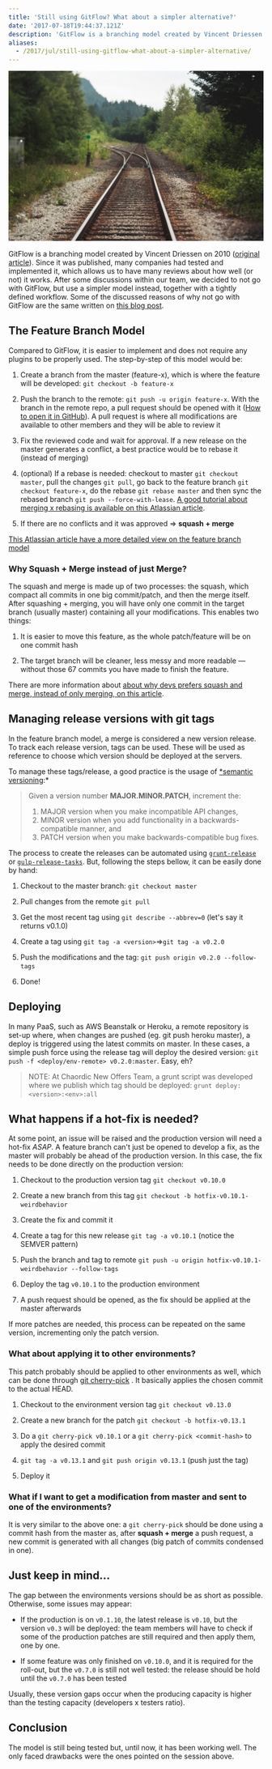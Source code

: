 ```yaml
---
title: 'Still using GitFlow? What about a simpler alternative?'
date: '2017-07-18T19:44:37.121Z'
description: 'GitFlow is a branching model created by Vincent Driessen on 2010. Since it was published, many companies had tested and implemented it, which allows us to have many reviews about how well (or not) it works. After some discussions within our team, we decided to not go with GitFlow, but use a simpler model instead, together with a tightly defined workflow.'
aliases:
  - /2017/jul/still-using-gitflow-what-about-a-simpler-alternative/
---
```


![Alternative on sight](cover.jpg)

GitFlow is a branching model created by Vincent Driessen on 2010 ([original article](http://nvie.com/posts/a-successful-git-branching-model/)). Since it was published, many companies had tested and implemented it, which allows us to have many reviews about how well (or not) it works. After some discussions within our team, we decided to not go with GitFlow, but use a simpler model instead, together with a tightly defined workflow. Some of the discussed reasons of why not go with GitFlow are the same written on [this blog post](http://endoflineblog.com/gitflow-considered-harmful).

## The Feature Branch Model

Compared to GitFlow, it is easier to implement and does not require any plugins to be properly used. The step-by-step of this model would be:

1. Create a branch from the master (feature-x), which is where the feature will be developed: `git checkout -b feature-x`

1. Push the branch to the remote: `git push -u origin feature-x`. With the branch in the remote repo, a pull request should be opened with it ([How to open it in GitHub](https://help.github.com/articles/creating-a-pull-request/)). A pull request is where all modifications are available to other members and they will be able to review it

1. Fix the reviewed code and wait for approval. If a new release on the master generates a conflict, a best practice would be to rebase it (instead of merging)

1. (optional) If a rebase is needed: checkout to master `git checkout master`, pull the changes `git pull`, go back to the feature branch `git checkout feature-x`, do the rebase `git rebase master` and then sync the rebased branch `git push --force-with-lease`. [A good tutorial about merging x rebasing is available on this Atlassian article](https://www.atlassian.com/git/tutorials/merging-vs-rebasing).

1. If there are no conflicts and it was approved ⇒ **squash + merge**

[This Atlassian article have a more detailed view on the feature branch model](https://www.atlassian.com/git/tutorials/comparing-workflows#feature-branch-workflow)

### Why Squash + Merge instead of just Merge?

The squash and merge is made up of two processes: the squash, which compact all commits in one big commit/patch, and then the merge itself. After squashing + merging, you will have only one commit in the target branch (usually master) containing all your modifications. This enables two things:

1. It is easier to move this feature, as the whole patch/feature will be on one commit hash

1. The target branch will be cleaner, less messy and more readable — without those 67 commits you have made to finish the feature.

There are more information about [about why devs prefers squash and merge, instead of only merging, on this article](https://softwareengineering.stackexchange.com/questions/263164/why-squash-git-commits-for-pull-requests).

## Managing release versions with git tags

In the feature branch model, a merge is considered a new version release. To track each release version, tags can be used. These will be used as reference to choose which version should be deployed at the servers.

To manage these tags/release, a good practice is the usage of [\*semantic versioning](http://semver.org):\*

> Given a version number **MAJOR.MINOR.PATCH**, increment the:
>
> 1. MAJOR version when you make incompatible API changes,
> 2. MINOR version when you add functionality in a backwards-compatible manner, and
> 3. PATCH version when you make backwards-compatible bug fixes.

The process to create the releases can be automated using [`grunt-release`](https://github.com/geddski/grunt-release) or [`gulp-release-tasks`](https://github.com/lfender6445/gulp-release-tasks). But, following the steps bellow, it can be easily done by hand:

1. Checkout to the master branch: `git checkout master`

1. Pull changes from the remote `git pull`

1. Get the most recent tag using `git describe --abbrev=0` (let's say it returns v0.1.0)

1. Create a tag using `git tag -a <version>`⇒`git tag -a v0.2.0`

1. Push the modifications and the tag: `git push origin v0.2.0 --follow-tags`

1. Done!

## Deploying

In many PaaS, such as AWS Beanstalk or Heroku, a remote repository is set-up where, when changes are pushed (eg. git push heroku master), a deploy is triggered using the latest commits on master. In these cases, a simple push force using the release tag will deploy the desired version: `git push -f <deploy/env-remote> v0.2.0:master`. Easy, eh?

> NOTE: At Chaordic New Offers Team, a grunt script was developed where we publish which tag should be deployed: `grunt deploy:<version>:<env>:all`

## What happens if a hot-fix is needed?

At some point, an issue will be raised and the production version will need a hot-fix _ASAP_. A feature branch can't just be opened to develop a fix, as the master will probably be ahead of the production version. In this case, the fix needs to be done directly on the production version:

1. Checkout to the production version tag `git checkout v0.10.0`

1. Create a new branch from this tag `git checkout -b hotfix-v0.10.1-weirdbehavior`

1. Create the fix and commit it

1. Create a tag for this new release `git tag -a v0.10.1` (notice the SEMVER pattern)

1. Push the branch and tag to remote `git push -u origin hotfix-v0.10.1-weirdbehavior --follow-tags`

1. Deploy the tag `v0.10.1` to the production environment

1. A push request should be opened, as the fix should be applied at the master afterwards

If more patches are needed, this process can be repeated on the same version, incrementing only the patch version.

### What about applying it to other environments?

This patch probably should be applied to other environments as well, which can be done through [git cherry-pick](http://think-like-a-git.net/sections/rebase-from-the-ground-up/cherry-picking-explained.html) <commit-hash> . It basically applies the chosen commit to the actual HEAD.

1. Checkout to the environment version tag `git checkout v0.13.0`

1. Create a new branch for the patch `git checkout -b hotfix-v0.13.1`

1. Do a `git cherry-pick v0.10.1` or a `git cherry-pick <commit-hash>` to apply the desired commit

1. `git tag -a v0.13.1` and `git push origin v0.13.1` (push just the tag)

1. Deploy it

### What if I want to get a modification from master and sent to one of the environments?

It is very similar to the above one: a `git cherry-pick` should be done using a commit hash from the master as, after **squash + merge** a push request, a new commit is generated with all changes (big patch of commits condensed in one).

## Just keep in mind…

The gap between the environments versions should be as short as possible. Otherwise, some issues may appear:

- If the production is on `v0.1.10`, the latest release is `v0.10`, but the version `v0.3` will be deployed: the team members will have to check if some of the production patches are still required and then apply them, one by one.

- If some feature was only finished on `v0.10.0`, and it is required for the roll-out, but the `v0.7.0` is still not well tested: the release should be hold until the `v0.7.0` has been tested

Usually, these version gaps occur when the producing capacity is higher than the testing capacity (developers x testers ratio).

## Conclusion

The model is still being tested but, until now, it has been working well. The only faced drawbacks were the ones pointed on the session above.
